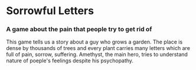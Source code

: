 # Sorrowful Letters
### A game about the pain that people try to get rid of

This game tells us a story about a guy who grows a garden. The place is dense by thousands of trees and every plant carries many letters which are full of pain, sorrow, suffering. Amethyst, the main hero, tries to understand nature of poeple's feelings despite his psychopathy.
